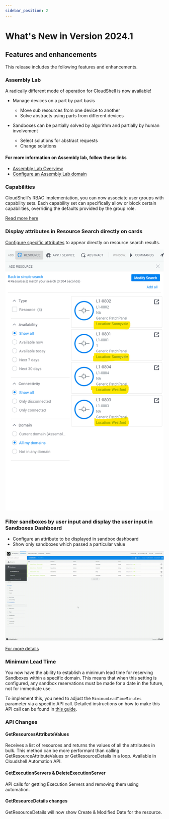 ```yaml
---
sidebar_position: 2
---
```


What's New in Version 2024.1
============================

## Features and enhancements

This release includes the following features and enhancements.

### Assembly Lab

A radically different mode of operation for CloudShell is now available!

- Manage devices on a part by part basis
    - Move sub resources from one device to another
    - Solve abstracts using parts from different devices

- Sandboxes can be partially solved by algorithm and partially by human involvement
    - Select solutions for abstract requests
    - Change solutions


#### For more information on Assembly lab, follow these links

- [Assembly Lab Overview](../admin/setting-up-cloudshell/assembly-lab/index.md)
- [Configure an Assembly Lab domain](../admin/setting-up-cloudshell/assembly-lab/configure-assembly-lab-domain.md)

### Capabilities

CloudShell's RBAC implementation, you can now associate user groups with capability sets.
Each capability set can specifically allow or block certain capabilities, overriding the defaults provided by the group role.

[Read more here](../admin/cloudshell-identity-management/managing-cloudshell-permissions/capabilities/index.md)

### Display attributes in Resource Search directly on cards

[Configure specific attributes](../admin/setting-up-cloudshell/cloudshell-configuration-options/resource-search-customizations.md) to appear directly on resource search results.

![SearchResultsWithAttribute](/Images/Admin-Guide/ResourceSearchCustomization/SearchResultsWithLocation.png)

### Filter sandboxes by user input and display the user input in Sandboxes Dashboard

- Configure an attribute to be displayed in sandbox dashboard
- Show only sandboxes which passed a particular value

![Sandbox Dashboard Customization](/Images/Admin-Guide/CustomizingSandboxesDashboard/filter.gif)

[For more details](../admin/setting-up-cloudshell/cloudshell-configuration-options/customizing-sandboxes-dashboard.md)

### Minimum Lead Time

You now have the ability to establish a minimum lead time for reserving Sandboxes within a specific domain. This means that when this setting is configured, any sandbox reservations must be made for a date in the future, not for immediate use.

To implement this, you need to adjust the `MinimumLeadTimeMinutes` parameter via a specific API call. Detailed instructions on how to make this API call can be found in [this guide](../api-guide/cs-admin-rest-api/edit-domain.md).

### API Changes

#### GetResourcesAttributeValues 
Receives a list of resources and returns the values of all the attributes in bulk. This method can be more performant than calling GetResourceAttributeValues or GetResourceDetails in a loop.
Available in Cloudshell Automation API.

#### GetExecutionServers & DeleteExecutionServer

API calls for getting Execution Servers and removing them using automation.

#### GetResourceDetails changes

GetResourceDetails will now show Create & Modified Date for the resource.
